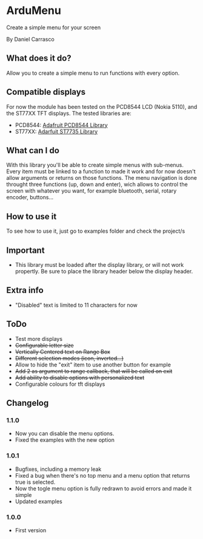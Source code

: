 # ArduMenu
Create a simple menu for your screen

By Daniel Carrasco

## What does it do?
Allow you to create a simple menu to run functions with every option.

## Compatible displays
For now the module has been tested on the PCD8544 LCD (Nokia 5110), and the ST77XX TFT displays. The tested libraries are:

- PCD8544: [Adafruit PCD8544 Library](https://github.com/adafruit/Adafruit-PCD8544-Nokia-5110-LCD-library)
- ST77XX: [Adarfuit ST7735 Library](https://github.com/adafruit/Adafruit-ST7735-Library)

## What can I do
With this library you'll be able to create simple menus with sub-menus. Every item must be linked to a function to made it work and for now doesn't allow arguments or returns on those functions. The menu navigation is done throught three functions (up, down and enter), wich allows to control the screen with whatever you want, for example bluetooth, serial, rotary encoder, buttons...

## How to use it
To see how to use it, just go to examples folder and check the project/s

## Important
- This library must be loaded after the display library, or will not work propertly. Be sure to place the library header below the display header.

## Extra info
* "Disabled" text is limited to 11 characters for now

## ToDo
* Test more displays
* ~~Configurable letter size~~
* ~~Vertically Centered text on Range Box~~
* ~~Different selection modes (icon, inverted...)~~
* Allow to hide the "exit" item to use another button for example
* ~~Add 2 as argument to range callback, that will be called on exit~~
* ~~Add ability to disable options with personalized text~~
* Configurable colours for tft displays

## Changelog
### 1.1.0
- Now you can disable the menu options.
- Fixed the examples with the new option

### 1.0.1
- Bugfixes, including a memory leak
- Fixed a bug when there's no top menu and a menu option that returns true is selected.
- Now the togle menu option is fully redrawn to avoid errors and made it simple
- Updated examples

### 1.0.0
- First version